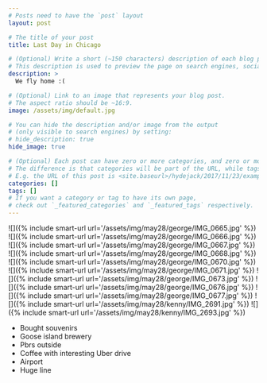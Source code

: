 ```yaml
---
# Posts need to have the `post` layout
layout: post

# The title of your post
title: Last Day in Chicago

# (Optional) Write a short (~150 characters) description of each blog post.
# This description is used to preview the page on search engines, social media, etc.
description: >
  We fly home :(

# (Optional) Link to an image that represents your blog post.
# The aspect ratio should be ~16:9.
image: /assets/img/default.jpg

# You can hide the description and/or image from the output
# (only visible to search engines) by setting:
# hide_description: true
hide_image: true

# (Optional) Each post can have zero or more categories, and zero or more tags.
# The difference is that categories will be part of the URL, while tags will not.
# E.g. the URL of this post is <site.baseurl>/hydejack/2017/11/23/example-content/
categories: []
tags: []
# If you want a category or tag to have its own page,
# check out `_featured_categories` and `_featured_tags` respectively.
---
```


![]({% include smart-url url='/assets/img/may28/george/IMG_0665.jpg' %})
![]({% include smart-url url='/assets/img/may28/george/IMG_0666.jpg' %})
![]({% include smart-url url='/assets/img/may28/george/IMG_0667.jpg' %})
![]({% include smart-url url='/assets/img/may28/george/IMG_0668.jpg' %})
![]({% include smart-url url='/assets/img/may28/george/IMG_0670.jpg' %})
![]({% include smart-url url='/assets/img/may28/george/IMG_0671.jpg' %})
![]({% include smart-url url='/assets/img/may28/george/IMG_0673.jpg' %})
![]({% include smart-url url='/assets/img/may28/george/IMG_0676.jpg' %})
![]({% include smart-url url='/assets/img/may28/george/IMG_0677.jpg' %})
![]({% include smart-url url='/assets/img/may28/kenny/IMG_2691.jpg' %})
![]({% include smart-url url='/assets/img/may28/kenny/IMG_2693.jpg' %})

- Bought souvenirs 
- Goose island brewery
- Pbrs outside
- Coffee with interesting Uber drive 
- Airport
- Huge line 

